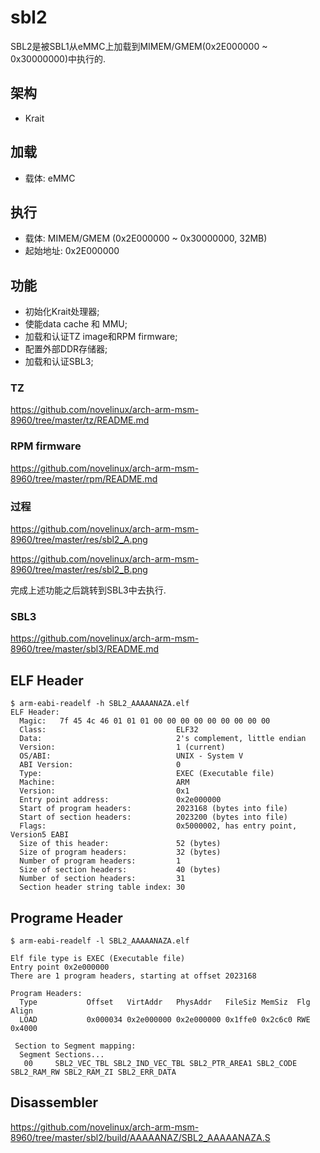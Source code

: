sbl2
========================================

SBL2是被SBL1从eMMC上加载到MIMEM/GMEM(0x2E000000 ~ 0x30000000)中执行的.

架构
----------------------------------------

* Krait

加载
----------------------------------------

* 载体: eMMC

执行
----------------------------------------

* 载体: MIMEM/GMEM (0x2E000000 ~ 0x30000000, 32MB)
* 起始地址: 0x2E000000

功能
----------------------------------------

* 初始化Krait处理器;
* 使能data cache 和 MMU;
* 加载和认证TZ image和RPM firmware;
* 配置外部DDR存储器;
* 加载和认证SBL3;

### TZ

https://github.com/novelinux/arch-arm-msm-8960/tree/master/tz/README.md

### RPM firmware

https://github.com/novelinux/arch-arm-msm-8960/tree/master/rpm/README.md

### 过程

https://github.com/novelinux/arch-arm-msm-8960/tree/master/res/sbl2_A.png

https://github.com/novelinux/arch-arm-msm-8960/tree/master/res/sbl2_B.png

完成上述功能之后跳转到SBL3中去执行.

### SBL3

https://github.com/novelinux/arch-arm-msm-8960/tree/master/sbl3/README.md

ELF Header
----------------------------------------

```
$ arm-eabi-readelf -h SBL2_AAAAANAZA.elf
ELF Header:
  Magic:   7f 45 4c 46 01 01 01 00 00 00 00 00 00 00 00 00
  Class:                             ELF32
  Data:                              2's complement, little endian
  Version:                           1 (current)
  OS/ABI:                            UNIX - System V
  ABI Version:                       0
  Type:                              EXEC (Executable file)
  Machine:                           ARM
  Version:                           0x1
  Entry point address:               0x2e000000
  Start of program headers:          2023168 (bytes into file)
  Start of section headers:          2023200 (bytes into file)
  Flags:                             0x5000002, has entry point, Version5 EABI
  Size of this header:               52 (bytes)
  Size of program headers:           32 (bytes)
  Number of program headers:         1
  Size of section headers:           40 (bytes)
  Number of section headers:         31
  Section header string table index: 30
```

Programe Header
----------------------------------------

```
$ arm-eabi-readelf -l SBL2_AAAAANAZA.elf

Elf file type is EXEC (Executable file)
Entry point 0x2e000000
There are 1 program headers, starting at offset 2023168

Program Headers:
  Type           Offset   VirtAddr   PhysAddr   FileSiz MemSiz  Flg Align
  LOAD           0x000034 0x2e000000 0x2e000000 0x1ffe0 0x2c6c0 RWE 0x4000

 Section to Segment mapping:
  Segment Sections...
   00     SBL2_VEC_TBL SBL2_IND_VEC_TBL SBL2_PTR_AREA1 SBL2_CODE SBL2_RAM_RW SBL2_RAM_ZI SBL2_ERR_DATA
```

Disassembler
----------------------------------------

https://github.com/novelinux/arch-arm-msm-8960/tree/master/sbl2/build/AAAAANAZ/SBL2_AAAAANAZA.S
